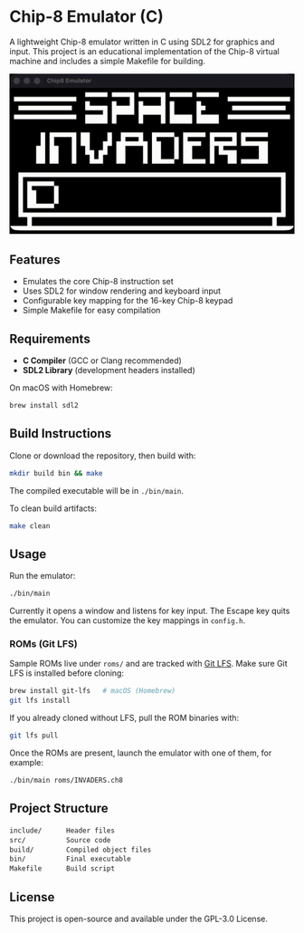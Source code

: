 # Chip-8 Emulator (C)

A lightweight Chip-8 emulator written in C using SDL2 for graphics and input. This project is an educational implementation of the Chip-8 virtual machine and includes a simple Makefile for building.

![Demo of Chip-8 Emulator](docs/invador_demo.gif)

## Features

* Emulates the core Chip-8 instruction set
* Uses SDL2 for window rendering and keyboard input
* Configurable key mapping for the 16-key Chip-8 keypad
* Simple Makefile for easy compilation

## Requirements

* **C Compiler** (GCC or Clang recommended)
* **SDL2 Library** (development headers installed)

On macOS with Homebrew:

```bash
brew install sdl2
```

## Build Instructions

Clone or download the repository, then build with:

```bash
mkdir build bin && make
```

The compiled executable will be in `./bin/main`.

To clean build artifacts:

```bash
make clean
```

## Usage

Run the emulator:

```bash
./bin/main
```

Currently it opens a window and listens for key input. The Escape key quits the emulator. You can customize the key mappings in `config.h`.

### ROMs (Git LFS)

Sample ROMs live under `roms/` and are tracked with [Git LFS](https://git-lfs.com/). Make sure Git LFS is installed before cloning:

```bash
brew install git-lfs   # macOS (Homebrew)
git lfs install
```

If you already cloned without LFS, pull the ROM binaries with:

```bash
git lfs pull
```

Once the ROMs are present, launch the emulator with one of them, for example:

```bash
./bin/main roms/INVADERS.ch8
```

## Project Structure

```bash
include/      Header files  
src/          Source code  
build/        Compiled object files  
bin/          Final executable  
Makefile      Build script  
```

## License

This project is open-source and available under the GPL-3.0 License.

